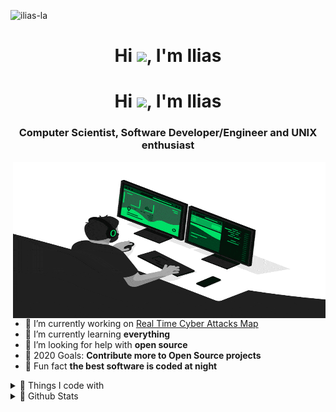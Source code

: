 <p align="left">
    <img alt="ilias-la" src="https://komarev.com/ghpvc/?username=ilias-la&label=Profile+Views&color=red"/>
</p>

<h1 align="center">Hi <img src="https://emojis.slackmojis.com/emojis/images/1579216111/7550/pikachu_wave.gif?1579216111" width="25px">, I'm Ilias</h1>

<h1 align="center">Hi <img src="https://emojis.slackmojis.com/emojis/images/1577305505/7373/hand_wave.gif?1577305505" width="25px">, I'm Ilias</h1>

<h3 align="center">Computer Scientist, Software Developer/Engineer and UNIX enthusiast</h3>

<img align="right" alt="GIF" src="https://github.com/ilias-la/ilias-la/blob/master/creator.gif?raw=true" width="500" height="250" />

- 🔭 I’m currently working on [Real Time Cyber Attacks Map](https://dev01-vm.csd.uoc.gr/)
- 🌱 I’m currently learning **everything**
- 🤝 I’m looking for help with **open source**
- 🥅 2020 Goals: **Contribute more to Open Source projects**
- 🔰 Fun fact **the best software is coded at night**

<details>
    <summary>💎 Things I code with</summary>

|  | |
| --------------------- |:-----------------------------------------------------------------------------------------------------------------------------------| 
| Programming Languages | <code>![python]</code> <code>![C++]</code> <code>![JAVA]</code> <code>![JavaScript]</code> ![TypeScript]</code> <code> ![C]</code> <code> |
| Frontend Development  | <code>![HTML5]</code> <code>![CSS3]</code> <code>![Sass]</code> <code>![Bootstrap]</code> <code>![Webpack]</code> <code>![Babel]</code> <code>![Gulp]</code> |
| Backend Development   | <code>![Node]</code> <code>![NGINX]</code> |
| Databases             | <code>![Redis]</code> <code>![MongoDB]</code> <code>![MariaDB]</code> <code>![PostgreSQL]</code> |
| DevOps                | <code>![Docker]</code> <code>![Kubernetes]</code> <code>![AmazonAWS]</code> |
| Data Visualization    | <code>![D3js]</code> <code> ![chartjs] </code> |
| Frameworks            | <code>![Electron]</code> |
| Other                 | <code>![Linux]</code> <code>![Git]</code> <code>![Bash]</code> |

</details>

<details>
  <summary>💎 Github Stats</summary>

<img align="right" src="https://github-readme-stats.vercel.app/api?username=ilias-la&show_icons=true&count_private=true&theme=dark&include_all_commits=true&hide_border=true" alt="ilias-la" />
</details>

[python]: https://img.shields.io/badge/Python-45b8d8?style=flat-square&logo=Python&color=3776AB&logoColor=white "Python"
[C++]: https://img.shields.io/badge/C++-45b8d8?style=flat-square&logo=c%2B%2B&color=00599C&logoColor=white "C++"
[JAVA]: https://img.shields.io/badge/Java-45b8d8?style=flat-square&logo=JAVA&color=007396&logoColor=white "JAVA"
[C]: https://img.shields.io/badge/-45b8d8?style=flat-square&logo=C&color=A8B9CC&logoColor=white "C"
[JavaScript]: https://img.shields.io/badge/JavaScript-45b8d8?style=flat-square&logo=JavaScript&color=F7DF1E&logoColor=white "JavaScript"
[TypeScript]: https://img.shields.io/badge/Typescript-45b8d8?style=flat-square&logo=TypeScript&color=007ACC&logoColor=white "TypeScript"
[HTML5]: https://img.shields.io/badge/HTML5-45b8d8?style=flat-square&logo=HTML5&color=E34F26&logoColor=white "HTML5"
[CSS3]: https://img.shields.io/badge/CSS3-45b8d8?style=flat-square&logo=CSS3&color=1572B6&logoColor=white "CSS3"
[Sass]: https://img.shields.io/badge/Sass-45b8d8?style=flat-square&logo=Sass&color=CC6699&logoColor=white "Sass"
[Bootstrap]: https://img.shields.io/badge/Bootstrap-45b8d8?style=flat-square&logo=Bootstrap&color=563D7C&logoColor=white "Bootstrap"
[Webpack]: https://img.shields.io/badge/Webpack-45b8d8?style=flat-square&logo=Webpack&color=8DD6F9&logoColor=white "Webpack"
[Babel]: https://img.shields.io/badge/Babel-45b8d8?style=flat-square&logo=Babel&color=F9DC3E&logoColor=white "Babel"
[Gulp]: https://img.shields.io/badge/Gulp-45b8d8?style=flat-square&logo=Gulp&color=CF4647&logoColor=white "Gulp"
[Node]: https://img.shields.io/badge/Node.js-45b8d8?style=flat-square&logo=Node.js&color=339933&logoColor=white "Node"
[NGINX]: https://img.shields.io/badge/NGINX-45b8d8?style=flat-square&logo=NGINX&color=269539&logoColor=white "NGINX"
[Redis]: https://img.shields.io/badge/Redis-45b8d8?style=flat-square&logo=redis&color=DC382D&logoColor=white "Redis"
[MongoDB]: https://img.shields.io/badge/MongoDB-45b8d8?style=flat-square&logo=MongoDB&color=47A248&logoColor=white "MongoDB"
[MariaDB]: https://img.shields.io/badge/MariaDB-45b8d8?style=flat-square&logo=MariaDB&color=003545&logoColor=white "MariaDB"
[PostgreSQL]: https://img.shields.io/badge/PostgreSQL-45b8d8?style=flat-square&logo=PostgreSQL&color=336791&logoColor=white "PostgreSQL"
[D3js]: https://img.shields.io/badge/D3.js-45b8d8?style=flat-square&logo=D3.js&color=F9A03C&logoColor=white "D3js"
[chartjs]: https://img.shields.io/badge/Chart.js-45b8d8?style=flat-square&color=F9A03C&logoColor=white "Chart.js"
[Docker]: https://img.shields.io/badge/Docker-45b8d8?style=flat-square&logo=Docker&color=2496ED&logoColor=white "Docker"
[Kubernetes]: https://img.shields.io/badge/Kubernetes-45b8d8?style=flat-square&logo=Kubernetes&color=326CE5&logoColor=white "Kubernetes"
[AmazonAWS]: https://img.shields.io/badge/Amazon+AWS-45b8d8?style=flat-square&logo=Amazon+AWS&color=232F3E&logoColor=white "AmazonAWS"
[Electron]: https://img.shields.io/badge/Electron-45b8d8?style=flat-square&logo=Electron&color=47848F&logoColor=white "Electron"
[Linux]: https://img.shields.io/badge/Linux-45b8d8?style=flat-square&logo=Linux&color=FCC624&logoColor=white "Linux"
[Git]: https://img.shields.io/badge/Git-45b8d8?style=flat-square&logo=Git&color=F05032&logoColor=white "Git"
[Bash]: https://img.shields.io/badge/Bash-45b8d8?style=flat-square&logo=GNU+bash&color=4EAA25&logoColor=white "Bash"
